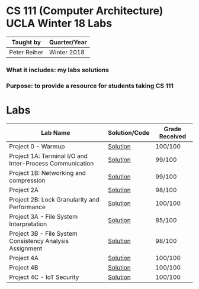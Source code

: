 # CS 111 (Computer Architecture) UCLA Winter 18 Labs

| Taught by  | Quarter/Year |
| -----------| -------------|
| Peter Reiher| Winter 2018    |

### What it includes: my labs solutions
### Purpose: to provide a resource for students taking CS 111

# Labs
| Lab Name     | Solution/Code    |  Grade Received       |
| ---------------- |  -----------------| ---------------|
| Project 0 - Warmup  | [Solution](https://github.com/MikeNourian/CS-111-UCLA-Operating-Systems/tree/master/lab0)   |  100/100           |
| Project 1A: Terminal I/O and Inter-Process Communication | [Solution](https://github.com/MikeNourian/CS-111-UCLA-Operating-Systems/tree/master/lab1a) | 99/100        |
| Project 1B: Networking and compression | [Solution](https://github.com/MikeNourian/CS-111-UCLA-Operating-Systems/tree/master/lab1b) |   99/100       |
| Project 2A | [Solution](https://github.com/MikeNourian/CS-111-UCLA-Operating-Systems/tree/master/lab2a) | 98/100         |
| Project 2B: Lock Granularity and Performance | [Solution](https://github.com/MikeNourian/CS-111-UCLA-Operating-Systems/tree/master/lab2b) | 100/100        |
| Project 3A - File System Interpretation | [Solution](https://github.com/MikeNourian/CS-111-UCLA-Operating-Systems/tree/master/lab3a) |   85/100       |
| Project 3B - File System Consistency Analysis Assignment | [Solution](https://github.com/MikeNourian/CS-111-UCLA-Operating-Systems/tree/master/lab3b) | 98/100         |
|  Project 4A  | [Solution](https://github.com/MikeNourian/CS-111-UCLA-Operating-Systems/tree/master/lab4a) | 100/100        |
| Project 4B  | [Solution](https://github.com/MikeNourian/CS-111-UCLA-Operating-Systems/tree/master/lab4b) |   100/100       |
| Project 4C - IoT Security | [Solution](https://github.com/MikeNourian/CS-111-UCLA-Operating-Systems/tree/master/lab4c) | 100/100         |
